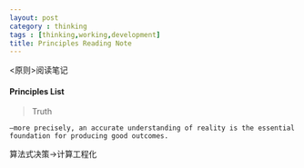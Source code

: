 ```yaml
---
layout: post
category : thinking
tags : [thinking,working,development]
title: Principles Reading Note
---
```


<原则>阅读笔记


#### Principles List

> Truth

	—more precisely, an accurate understanding of reality is the essential foundation for producing good outcomes.

算法式决策->计算工程化
